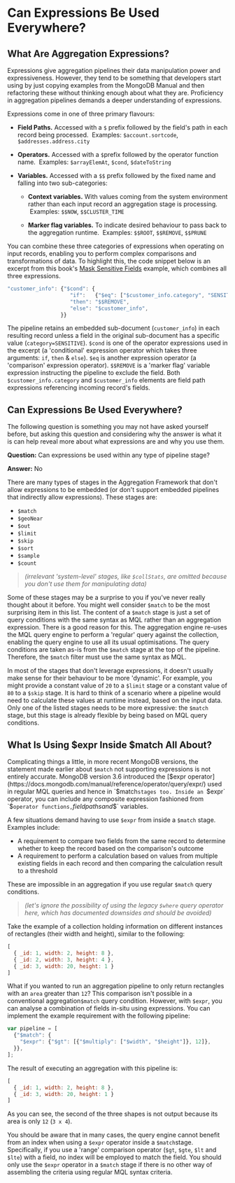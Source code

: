 # Can Expressions Be Used Everywhere?

## What Are Aggregation Expressions?

Expressions give aggregation pipelines their data manipulation power and expressiveness. However, they tend to be something that developers start using by just copying examples from the MongoDB Manual and then refactoring these without thinking enough about what they are. Proficiency in aggregation pipelines demands a deeper understanding of expressions.

Expressions come in one of three primary flavours:

 * __Field Paths.__ Accessed with a `$` prefix followed by the field's path in each record being processed. &nbsp;Examples: `$account.sortcode`, `$addresses.address.city`
 
 * __Operators.__ Accessed with a `$`prefix followed by the operator function name. &nbsp;Examples:  `$arrayElemAt`, `$cond`, `$dateToString`
 
 * __Variables.__ Accessed with a `$$` prefix followed by the fixed name and falling into two sub-categories:
 
   - __Context variables.__ With values coming from the system environment rather than each input record an aggregation stage is processing. &nbsp;Examples:  `$$NOW`, `$$CLUSTER_TIME`
   
   - __Marker flag variables.__ To indicate desired behaviour to pass back to the aggregation runtime. &nbsp;Examples: `$$ROOT`, `$$REMOVE`, `$$PRUNE`

You can combine these three categories of expressions when operating on input records, enabling you to perform complex comparisons and transformations of data. To highlight this, the code snippet below is an excerpt from this book's [Mask Sensitive Fields](../examples/moderate-examples/mask-sensitive-fields.html) example, which combines all three expressions.

```javascript
"customer_info": {"$cond": {
                    "if":   {"$eq": ["$customer_info.category", "SENSITIVE"]}, 
                    "then": "$$REMOVE",     
                    "else": "$customer_info",
                 }}
```

The pipeline retains an embedded sub-document (`customer_info`) in each resulting record unless a field in the original sub-document has a specific value (`category=SENSITIVE`). `$cond` is one of the operator expressions used in the excerpt (a 'conditional' expression operator which takes three arguments: `if`, `then` & `else`). `$eq` is another expression operator (a 'comparison' expression operator). `$$REMOVE` is a 'marker flag' variable expression instructing the pipeline to exclude the field. Both `$customer_info.category` and `$customer_info` elements are field path expressions referencing incoming record's fields.


## Can Expressions Be Used Everywhere?

The following question is something you may not have asked yourself before, but asking this question and considering why the answer is what it is can help reveal more about what expressions are and why you use them.

__Question:__ Can expressions be used within any type of pipeline stage?

__Answer:__ No

There are many types of stages in the Aggregation Framework that don't allow expressions to be embedded (or don't support embedded pipelines that indirectly allow expressions). These stages are:

 * `$match`
 * `$geoNear`
 * `$out`
 * `$limit`
 * `$skip`
 * `$sort`
 * `$sample`
 * `$count`

> _(irrelevant 'system-level' stages, like `$collStats`, are omitted because you don't use them for manipulating data)_


Some of these stages may be a surprise to you if you've never really thought about it before. You might well consider `$match` to be the most surprising item in this list. The content of a `$match` stage is just a set of query conditions with the same syntax as MQL rather than an aggregation expression. There is a good reason for this. The aggregation engine re-uses the MQL query engine to perform a 'regular' query against the collection, enabling the query engine to use all its usual optimisations. The query conditions are taken as-is from the `$match` stage at the top of the pipeline. Therefore, the `$match` filter must use the same syntax as MQL. 

In most of the stages that don't leverage expressions, it doesn't usually make sense for their behaviour to be more 'dynamic'. For example, you might provide a constant value of `20` to a `$limit` stage or a constant value of `80` to a `$skip` stage. It is hard to think of a scenario where a pipeline would need to calculate these values at runtime instead, based on the input data. Only one of the listed stages needs to be more expressive: the `$match` stage, but this stage is already flexible by being based on MQL query conditions. 


## What Is Using $expr Inside $match All About?

Complicating things a little, in more recent MongoDB versions, the statement made earlier about `$match` not supporting expressions is not entirely accurate. MongoDB version 3.6 introduced the [$expr operator](https://docs.mongodb.com/manual/reference/operator/query/expr/) used in regular MQL queries and hence in `$match` stages too. Inside an  `$expr` operator, you can include any composite expression fashioned from `$` operator functions, `$` field paths and `$$` variables.

A few situations demand having to use `$expr` from inside a `$match` stage. Examples include:

 * A requirement to compare two fields from the same record to determine whether to keep the record based on the comparison's outcome
 * A requirement to perform a calculation based on values from multiple existing fields in each record and then comparing the calculation result to a threshold
 
These are impossible in an aggregation if you use regular `$match` query conditions.

> _(let's ignore the possibility of using the legacy `$where` query operator here, which has documented downsides and should be avoided)_

Take the example of a collection holding information on different instances of rectangles (their width and height), similar to the following: 

```javascript
[
  { _id: 1, width: 2, height: 8 },
  { _id: 2, width: 3, height: 4 },
  { _id: 3, width: 20, height: 1 }
]
```

What if you wanted to run an aggregation pipeline to only return rectangles with an `area` greater than `12`? This comparison isn't possible in a conventional aggregation`$match` query condition. However, with `$expr`, you can analyse a combination of fields in-situ using expressions. You can implement the example requirement with the following pipeline:

```javascript
var pipeline = [
  {"$match": {
    "$expr": {"$gt": [{"$multiply": ["$width", "$height"]}, 12]},
  }},      
];
```

The result of executing an aggregation with this pipeline is:

```javascript
[
  { _id: 1, width: 2, height: 8 },
  { _id: 3, width: 20, height: 1 }
]
```

As you can see, the second of the three shapes is not output because its area is only `12` (`3 x 4`).

You should be aware that in many cases, the query engine cannot benefit from an index when using a `$expr` operator inside a `$match`stage. Specifically, if you use a 'range' comparison operator (`$gt`, `$gte`, `$lt` and `$lte`) with a field, no index will be employed to match the field. You should only use the `$expr` operator in a `$match` stage if there is no other way of assembling the criteria using regular MQL syntax criteria.


